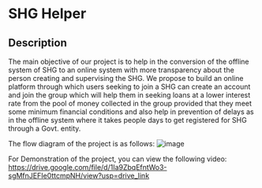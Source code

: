 # SHG Helper

## Description
The main objective of our project is to help in the conversion of the offline system of SHG to an online system with more transparency about the person creating and supervising the SHG. We propose to build an online platform through which users seeking to join a SHG can create an account and join the group which will help them in seeking loans at a lower interest rate from the pool of money collected in the group provided that they meet some minimum financial conditions and also help in prevention of delays as in the offline system where it takes people days to get registered for SHG through a Govt. entity. 

The flow diagram of the project is as follows:
![image](https://github.com/user-attachments/assets/6fe43adb-7207-4a54-a751-72b5caca4ec0)

For Demonstration of the project, you can view the following video:
https://drive.google.com/file/d/1Ia9ZbqEfntWo3-sgMfnJEFIe0ttcmpNH/view?usp=drive_link
